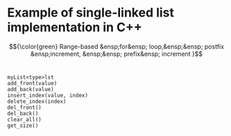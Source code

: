 # Example of single-linked list implementation in C++

$${\color{green} Range-based &ensp;for&ensp; loop,&ensp;&ensp; postfix &ensp;increment, &ensp;&ensp; prefix&ensp; increment  }$$<br />

`myList<type>lst`<br />
`add_front(value)`<br />
`add_back(value)`<br />
`insert_index(value, index)`<br />
`delete_index(index)`<br />
`del_front()` <br />
`del_back()` <br />
`clear_all()`<br />
`get_size()`
